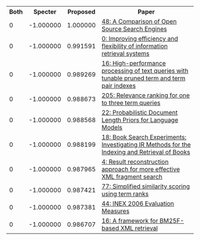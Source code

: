 <html><table><tr>
<th>Both</th>
<th>Specter</th>
<th>Proposed</th>
<th>Paper</th>
</tr>
<tr>
<td>0</td>
<td>-1.000000</td>
<td>1.000000</td>
<td><a href="https://www.semanticscholar.org/paper/f751546cd86faefa2c7a4642166643df4c7cc6af">48: A Comparison of Open Source Search Engines</a></td>
</tr>
<tr>
<td>0</td>
<td>-1.000000</td>
<td>0.991591</td>
<td><a href="https://www.semanticscholar.org/paper/cddfcd35a681d5b4774e43d6c9af1ff90477e996">0: Improving efficiency and flexibility of information retrieval systems</a></td>
</tr>
<tr>
<td>0</td>
<td>-1.000000</td>
<td>0.989269</td>
<td><a href="https://www.semanticscholar.org/paper/57864d755a78d27fd241abd670d6c71517dd27f5">16: High-performance processing of text queries with tunable pruned term and term pair indexes</a></td>
</tr>
<tr>
<td>0</td>
<td>-1.000000</td>
<td>0.988673</td>
<td><a href="https://www.semanticscholar.org/paper/92ad0d139725d39d229d40d3b2b92058a0ce658a">205: Relevance ranking for one to three term queries</a></td>
</tr>
<tr>
<td>0</td>
<td>-1.000000</td>
<td>0.988568</td>
<td><a href="https://www.semanticscholar.org/paper/5ae264a424aa8bbfce656a83579812dcc4f5d7bf">22: Probabilistic Document Length Priors for Language Models</a></td>
</tr>
<tr>
<td>0</td>
<td>-1.000000</td>
<td>0.988199</td>
<td><a href="https://www.semanticscholar.org/paper/4fab2d95331f70a10df734f6594f7696e6b06408">18: Book Search Experiments: Investigating IR Methods for the Indexing and Retrieval of Books</a></td>
</tr>
<tr>
<td>0</td>
<td>-1.000000</td>
<td>0.987965</td>
<td><a href="https://www.semanticscholar.org/paper/4cd2acf3b451e9a425df2ce5f46ae4b45666c071">4: Result reconstruction approach for more effective XML fragment search</a></td>
</tr>
<tr>
<td>0</td>
<td>-1.000000</td>
<td>0.987421</td>
<td><a href="https://www.semanticscholar.org/paper/fd73e45dd585c390d687e8cad820c8f72d2b3708">77: Simplified similarity scoring using term ranks</a></td>
</tr>
<tr>
<td>0</td>
<td>-1.000000</td>
<td>0.987381</td>
<td><a href="https://www.semanticscholar.org/paper/fcc6aec83ac3381294424caeaeffeca40858cf80">44: INEX 2006 Evaluation Measures</a></td>
</tr>
<tr>
<td>0</td>
<td>-1.000000</td>
<td>0.986707</td>
<td><a href="https://www.semanticscholar.org/paper/11d4851741f9e17f4cb1802ad2953b4cb89bac3a">16: A framework for BM25F-based XML retrieval</a></td>
</tr>
</table></html>
